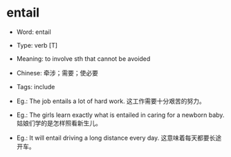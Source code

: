 # entail

- Word: entail

- Type: verb [T]
- Meaning: to involve sth that cannot be avoided
- Chinese: 牵涉；需要；使必要
- Tags: include
- Eg.: The job entails a lot of hard work. 这工作需要十分艰苦的努力。
- Eg.: The girls learn exactly what is entailed in caring for a newborn baby. 姑娘们学的是怎样照看新生儿。
- Eg.: It will entail driving a long distance every day. 这意味着每天都要长途开车。

